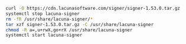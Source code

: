 ﻿```sh
curl -O https://cdn.lacunasoftware.com/signer/signer-1.53.0.tar.gz
systemctl stop lacuna-signer
rm -fR /usr/share/lacuna-signer/*
tar xzf signer-1.53.0.tar.gz -C /usr/share/lacuna-signer
chmod -R a=,u+rwX,go+rX /usr/share/lacuna-signer
systemctl start lacuna-signer
```
